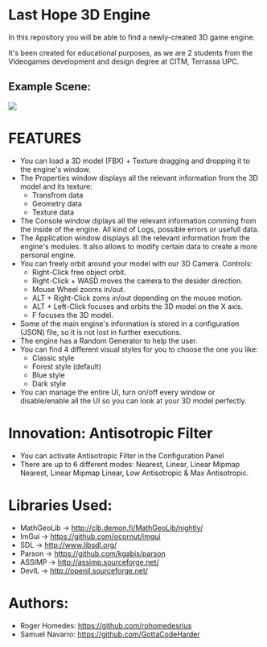 # Last Hope 3D Engine
In this repository you will be able to find a newly-created 3D game engine. 

It's been created for educational purposes, as we are 2 students from the Videogames development and design degree at CITM, Terrassa UPC.

## Example Scene:
![](https://i.gyazo.com/74d87d0a41695266943128662c33404b.png)

# FEATURES
- You can load a 3D model (FBX) + Texture dragging and dropping it to the engine's window.
- The Properties window displays all the relevant information from the 3D model and its texture:
  * Transfrom data
  * Geometry data
  * Texture data
- The Console window diplays all the relevant information comming from the inside of the engine. All kind of Logs, possible errors or usefull data. 
- The Application window displays all the relevant information from the engine's modules. It also allows to modify certain data to create a more personal engine. 
- You can freely orbit around your model with our 3D Camera. Controls: 
  * Right-Click free object orbit.
  * Right-Click + WASD moves the camera to the desider direction.
  * Mouse Wheel zooms in/out. 
  * ALT + Right-Click zoms in/out depending on the mouse motion. 
  * ALT + Left-Click focuses and orbits the 3D model on the X axis. 
  * F focuses the 3D model. 
- Some of the main engine's information is stored in a configuration (JSON) file, so it is not lost in further executions. 
- The engine has a Random Generator to help the user. 
- You can find 4 different visual styles for you to choose the one you like:
  * Classic style
  * Forest style (default)
  * Blue style
  * Dark style
- You can manage the entire UI, turn on/off every window or disable/enable all the UI so you can look at your 3D model perfectly. 
  
# Innovation: Antisotropic Filter 
- You can activate Antisotropic Filter in the Configuration Panel  
- There are up to 6 different modes: Nearest, Linear, Linear Mipmap Nearest, Linear Mipmap Linear, Low Antisotropic & Max Antisotropic. 

# Libraries Used:
- MathGeoLib -> http://clb.demon.fi/MathGeoLib/nightly/ 
- ImGui -> https://github.com/ocornut/imgui  
- SDL -> http://www.libsdl.org/
- Parson -> https://github.com/kgabis/parson
- ASSIMP -> http://assimp.sourceforge.net/
- DevIL -> http://openil.sourceforge.net/

# Authors: 
- Roger Homedes: https://github.com/rohomedesrius
- Samuel Navarro: https://github.com/GottaCodeHarder
